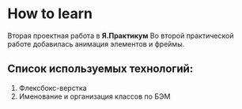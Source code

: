 # How to learn
Вторая проектная работа в **Я.Практикум**
Во второй практической работе добавилась анимация элементов и фреймы.

## Список используемых технологий:
1. Флексбокс-верстка
2. Именование и организация классов по БЭМ



